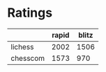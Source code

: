 # Ratings

|          | rapid | blitz |
|----------|-------|-------|
| lichess  | 2002 | 1506 |
| chesscom | 1573 | 970 |
